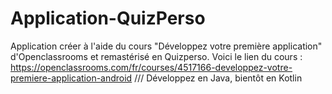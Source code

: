 # Application-QuizPerso
Application créer à l'aide du cours "Développez votre première application" d'Openclassrooms et remastérisé en Quizperso.
Voici le lien du cours : https://openclassrooms.com/fr/courses/4517166-developpez-votre-premiere-application-android
///
Développez en Java, bientôt en Kotlin
